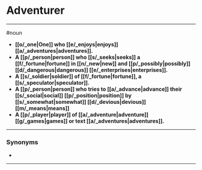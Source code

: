 # Adventurer
---
#noun
- **[[o/_one|One]] who [[e/_enjoys|enjoys]] [[a/_adventures|adventures]].**
- **A [[p/_person|person]] who [[s/_seeks|seeks]] a [[f/_fortune|fortune]] in [[n/_new|new]] and [[p/_possibly|possibly]] [[d/_dangerous|dangerous]] [[e/_enterprises|enterprises]].**
- **A [[s/_soldier|soldier]] of [[f/_fortune|fortune]], a [[s/_speculator|speculator]].**
- **A [[p/_person|person]] who tries to [[a/_advance|advance]] their [[s/_social|social]] [[p/_position|position]] by [[s/_somewhat|somewhat]] [[d/_devious|devious]] [[m/_means|means]]**
- **A [[p/_player|player]] of [[a/_adventure|adventure]] [[g/_games|games]] or text [[a/_adventures|adventures]].**
---
### Synonyms
- 
---

